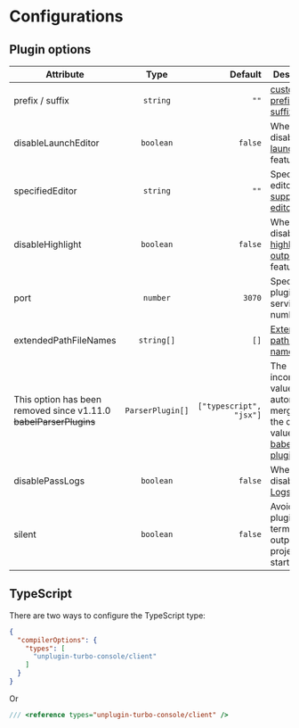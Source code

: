 # Configurations

## Plugin options

|  Attribute       |      Type      | Default | Description |
| ------------- | :-----------: | ----: | ------------- |
| prefix / suffix    | `string` | `""` | [custom prefix and suffix](/features/custom-prefix) |
| disableLaunchEditor |   `boolean`   | `false` | Wheather to disable [launch editor](/features/launch-editor) feature |
| specifiedEditor | `string` | `""` | Specify the editor. [All supported editors](https://github.com/yyx990803/launch-editor#supported-editors) |
| disableHighlight      |   `boolean`   | `false` | Wheather to disable [highlight output](/features/highlight) feature |
| port | `number` | `3070` | Specify the plugin's service port number |
| extendedPathFileNames | `string[]` | `[]` | [Extended path file names](/features/highlight.html#expand-path-file-name) |
| <span class="text-yellow-600 font-600">This option has been removed since v1.11.0</span> <br /> ~~babelParserPlugins~~ | `ParserPlugin[]` | `["typescript", "jsx"]` | The incoming value will be automatically merged with the default value. [All babel parser plugins](https://babeljs.io/docs/en/babel-parser#plugins) |
| disablePassLogs      |   `boolean`   | `false` | Wheather to disable [Pass Logs](/features/pass-logs) feature |
| silent | `boolean` | `false` | Avoid the plugin's terminal output at project startup |

## TypeScript

There are two ways to configure the TypeScript type:

```json [tsconfig.json]
{
  "compilerOptions": {
    "types": [
      "unplugin-turbo-console/client"
    ]
  }
}
```

Or

```ts [*.d.ts]
/// <reference types="unplugin-turbo-console/client" />
```
